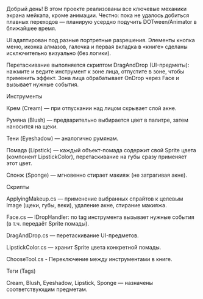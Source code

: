 Добрый день!
В этом проекте реализованы все ключевые механики экрана мейкапа, кроме анимации. Честно: пока не удалось добиться плавных переходов — планирую усердно подучить DOTween/Animator в ближайшее время.

UI адаптирован под разные портретные разрешения.
Элементы кнопка меню, иконка алмазов, галочка и первая вкладка в «книге» сделаны исключительно визуально (без логики).

Перетаскивание выполняется скриптом DragAndDrop (UI-предметы): нажмите и ведите инструмент к зоне лица, отпустите в зоне, чтобы применить эффект.
Зона лица обрабатывает OnDrop через Face и вызывает нужные события.


Инструменты


Крем (Cream) — при отпускании над лицом скрывает слой акне.

Румяна (Blush) — предварительно выбирается цвет в палитре, затем наносится на щеки.

Тени (Eyeshadow) — аналогично румянам.

Помада (Lipstick) — каждый объект-помада содержит свой Sprite цвета (компонент LipstickColor), перетаскивание на губы сразу применяет этот цвет.

Спонж (Sponge) — мгновенно стирает макияж (не затрагивая акне).



Скрипты


ApplyingMakeup.cs — применение выбранных спрайтов к целевым Image (щеки, губы, веки), удаление акне, стирание макияжа.

Face.cs — IDropHandler: по tag инструмента вызывает нужные события (в т.ч. передаёт Sprite помады).

DragAndDrop.cs — перетаскивание UI-предметов.

LipstickColor.cs — хранит Sprite цвета конкретной помады.

ChooseTool.cs - Переключение между инструментами в книге.


Теги (Tags)


Cream, Blush, Eyeshadow, Lipstick, Sponge — назначены соответствующим предметам.



